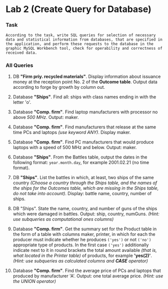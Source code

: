 # Lab 2 (Create Query for Database)

### Task

`
According to the task, write SQL queries for selection of necessary data and statistical information from databases, that are specified in the application, and perform these requests to the database in the graphic MySQL Workbench tool, check for operability and correctness of received data.
`

### All Queries

1. DB **"Firm priy. recycled materials"**. Display information about issuance money at the reception point No. 2 of the **Outcome table**. Output data according to forge by growth by column out.

2. Database **"Ships"**. Find all: ships with class names ending in with the letter 'o'.

3. Database **"Comp. firm"**. Find laptop manufacturers with processor no above *500 MHz*. Output: maker.

4. Database **"Comp. firm"**. Find manufacturers that release at the same time PCs and laptops *(use keyword ANY)*. Display maker.

5. Database **"Comp. firm"**. Find PC manufacturers that would produce laptops with a speed of 500 MHz and below. Output: maker.

6. Database **"Ships"**. From the Battles table, output the dates in the following format: `year.month.day`, for example 2001.02.21 (no time format).

7. DB **"Ships"**. List the battles in which, at least, two ships of the same country *(Choose a country through the Ships table, and the names of the ships for the Outcomes table, which are missing in the Ships table, do not take into account)*. Display: battle name, country, number of ships.

8. DB "Ships". State the name, country, and number of guns of the ships which were damaged in battles. Output: ship, country, numGuns. *(Hint: use subqueries as computational ones columns)*

9. Database **"Comp. firm"**. Get the summary set for the Product table
in the form of a table with columns maker, printer, in which for each
the producer must indicate whether he produces `('yes')` or not `('no')` appropriate type of products. In the first case `('yes')` additionally indicate next to it in round brackets the total amount available *(that is, what located in the Printer table)* of products, for example **'yes(2)'**. *(Hint: use subqueries as calculated columns and **CASE** operator)*

10. Database **"Comp. firm"**. Find the average price of PCs and laptops that produced by manufacturer 'A'. Output: one total average price. *(Hint: use the UNION operator)*